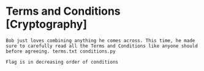 # Terms and Conditions [Cryptography]
```
Bob just loves combining anything he comes across. This time, he made sure to carefully read all the Terms and Conditions like anyone should before agreeing. terms.txt conditions.py

Flag is in decreasing order of conditions
```